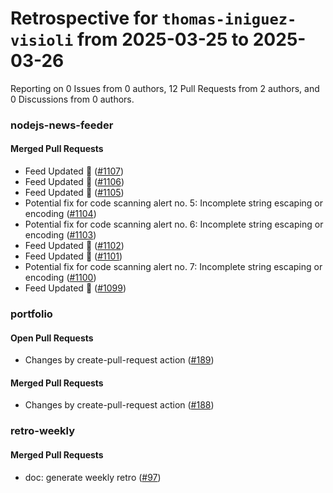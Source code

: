 # Retrospective for `thomas-iniguez-visioli` from 2025-03-25 to 2025-03-26

Reporting on 0 Issues from 0 authors, 12 Pull Requests from 2 authors, and 0 Discussions from 0 authors.


### nodejs-news-feeder

#### Merged Pull Requests

- Feed Updated 🍿 ([#1107](https://github.com/thomas-iniguez-visioli/nodejs-news-feeder/pull/1107))
- Feed Updated 🍿 ([#1106](https://github.com/thomas-iniguez-visioli/nodejs-news-feeder/pull/1106))
- Feed Updated 🍿 ([#1105](https://github.com/thomas-iniguez-visioli/nodejs-news-feeder/pull/1105))
- Potential fix for code scanning alert no. 5: Incomplete string escaping or encoding ([#1104](https://github.com/thomas-iniguez-visioli/nodejs-news-feeder/pull/1104))
- Potential fix for code scanning alert no. 6: Incomplete string escaping or encoding ([#1103](https://github.com/thomas-iniguez-visioli/nodejs-news-feeder/pull/1103))
- Feed Updated 🍿 ([#1102](https://github.com/thomas-iniguez-visioli/nodejs-news-feeder/pull/1102))
- Feed Updated 🍿 ([#1101](https://github.com/thomas-iniguez-visioli/nodejs-news-feeder/pull/1101))
- Potential fix for code scanning alert no. 7: Incomplete string escaping or encoding ([#1100](https://github.com/thomas-iniguez-visioli/nodejs-news-feeder/pull/1100))
- Feed Updated 🍿 ([#1099](https://github.com/thomas-iniguez-visioli/nodejs-news-feeder/pull/1099))

### portfolio

#### Open Pull Requests

- Changes by create-pull-request action ([#189](https://github.com/thomas-iniguez-visioli/portfolio/pull/189))

#### Merged Pull Requests

- Changes by create-pull-request action ([#188](https://github.com/thomas-iniguez-visioli/portfolio/pull/188))

### retro-weekly

#### Merged Pull Requests

- doc: generate weekly retro ([#97](https://github.com/thomas-iniguez-visioli/retro-weekly/pull/97))